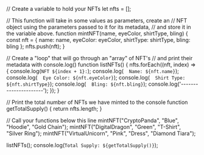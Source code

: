 // Create a variable to hold your NFTs
let nfts = [];

// This function will take in some values as parameters, create an
// NFT object using the parameters passed to it for its metadata, 
// and store it in the variable above.
function mintNFT(name, eyeColor, shirtType, bling) {
    const nft = {
        name: name,
        eyeColor: eyeColor,
        shirtType: shirtType,
        bling: bling
    };
    nfts.push(nft);
}

// Create a "loop" that will go through an "array" of NFT's
// and print their metadata with console.log()
function listNFTs() {
    nfts.forEach((nft, index) => {
        console.log(`NFT ${index + 1}:`);
        console.log(`  Name: ${nft.name}`);
        console.log(`  Eye Color: ${nft.eyeColor}`);
        console.log(`  Shirt Type: ${nft.shirtType}`);
        console.log(`  Bling: ${nft.bling}`);
        console.log('----------------------');
    });
}

// Print the total number of NFTs we have minted to the console
function getTotalSupply() {
    return nfts.length;
}

// Call your functions below this line
mintNFT("CryptoPanda", "Blue", "Hoodie", "Gold Chain");
mintNFT("DigitalDragon", "Green", "T-Shirt", "Silver Ring");
mintNFT("VirtualUnicorn", "Pink", "Dress", "Diamond Tiara");

listNFTs();
console.log(`Total Supply: ${getTotalSupply()}`);
